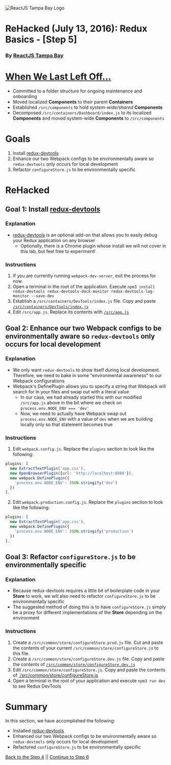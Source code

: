 ![ReactJS Tampa Bay Logo](https://avatars2.githubusercontent.com/u/18738421?v=3&s=200)

# ReHacked (July 13, 2016): Redux Basics - [Step 5]
### By [ReactJS Tampa Bay](http://www.meetup.com/ReactJS-Tampa-Bay/)

# [When We Last Left Off...](https://github.com/reactjstampabay/rehacked-redux-basics/compare/step-3...step-4)

* Committed to a folder structure for ongoing maintenance and onboarding
* Moved localized **Components** to their parent **Containers**
* Established `/src/components` to hold _system-wide/shared_ **Components**
* Decomposed `/src/containers/Dashboard/index.js` to its localized **Components** and moved system-wide **Components** to `/src/components`

# Goals

1. Install [redux-devtools](https://github.com/gaearon/redux-devtools)
2. Enhance our two Webpack configs to be environmentally aware so `redux-devtools` only occurs for local development
3. Refactor `configureStore.js` to be environmentally specific

# ReHacked

## Goal 1: Install [redux-devtools](https://github.com/gaearon/redux-devtools)

### Explanation

* [redux-devtools](https://github.com/gaearon/redux-devtools) is an optional add-on that allows you to easily debug your Redux application on any browser
  * Optionally, there is a Chrome plugin whose install we will not cover in this lab, but feel free to experiment!

### Instructions

1. If you are currently running `webpack-dev-server`, exit the process for now.
1. Open a terminal in the root of the application. Execute `npm3 install redux-devtools redux-devtools-dock-monitor redux-devtools-log-monitor --save-dev`
2. Establish a `/src/containers/DevTools/index.js` file.  Copy and paste [`/src/containers/DevTools/index.js`](https://raw.githubusercontent.com/reactjstampabay/rehacked-redux-basics/f068767891b21854e10d2a56f11aefe4153e17f7/src/containers/DevTools/index.js)
3. Edit `/src/app.js`.  Replace its contents with [`/src/app.js`](https://raw.githubusercontent.com/reactjstampabay/rehacked-redux-basics/f068767891b21854e10d2a56f11aefe4153e17f7/src/app.js)

## Goal 2: Enhance our two Webpack configs to be environmentally aware so `redux-devtools` only occurs for local development

### Explanation

* We only want `redux-devtools` to show itself during local development. Therefore, we need to bake in some "environmental awareness" to our Webpack configurations
* Webpack's DefinePlugin allows you to specify a string that Webpack will search for in your files and swap out with a literal value
  * In our case, we had already started this with our modified `/src/app.js` above in the bit where we check on `process.env.NODE_ENV === 'dev'`
  * Now, we need to actually have Webpack swap out `process.env.NODE_ENV` with a value of `dev` when we are building locally only so that statement becomes true

### Instructions

1. Edit `webpack.config.js`.  Replace the `plugins` section to look like the following:
  
  ```javascript
  plugins: [
    new ExtractTextPlugin('app.css'),
    new OpenBrowserPlugin({url: 'http://localhost:8080'}),
    new webpack.DefinePlugin({
      'process.env.NODE_ENV': JSON.stringify('dev')
    })
  ],
  ```
  
2. Edit `webpack.production.config.js`.  Replace the `plugins` section to look like the following:
  
  ```javascript
  plugins: [
    new ExtractTextPlugin('app.css'),
    new webpack.DefinePlugin({
      'process.env.NODE_ENV': JSON.stringify('production')
    })
  ],
  ```

## Goal 3: Refactor `configureStore.js` to be environmentally specific

### Explanation

* Because redux-devtools requires a little bit of boilerplate code in your **Store** to work, we will also need to refactor `configureStore.js` to be environmentally specific
* The suggested method of doing this is to have `configureStore.js` simply be a proxy for different implementations of the **Store** depending on the environment

### Instructions

1. Create a `/src/common/store/configureStore.prod.js` file.  Cut and paste the contents of your current `/src/common/store/configureStore.js` to this file.
1. Create a `/src/common/store/configureStore.dev.js` file.  Copy and paste the contents of [`/src/common/store/configureStore.dev.js`](https://raw.githubusercontent.com/reactjstampabay/rehacked-redux-basics/f068767891b21854e10d2a56f11aefe4153e17f7/src/common/store/configureStore.dev.js)
1. Edit `/src/common/store/configureStore.js`.  Copy and paste the contents of [`/src/common/store/configureStore.js](https://raw.githubusercontent.com/reactjstampabay/rehacked-redux-basics/f068767891b21854e10d2a56f11aefe4153e17f7/src/common/store/configureStore.js)
1. Open a terminal in the root of your application and execute `npm3 run dev` to see Redux DevTools

# Summary

In this section, we have accomplished the following:

* Installed [redux-devtools](https://github.com/gaearon/redux-devtools)
* Enhanced our two Webpack configs to be environmentally aware so `redux-devtools` only occurs for local development
* Refactored `configureStore.js` to be environmentally specific

[Back to the Step 4](https://github.com/reactjstampabay/rehacked-redux-basics/tree/step-4) || [Continue to Step 6](https://github.com/reactjstampabay/rehacked-redux-basics/tree/step-6)
